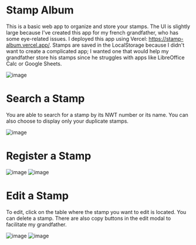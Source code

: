 # Stamp Album

This is a basic web app to organize and store your stamps. The UI is slightly large because I've created this app for my french grandfather, who has some eye-related issues. I deployed this app using Vercel: https://stamp-album.vercel.app/. Stamps are saved in the LocalStorage because I didn't want to create a complicated app; I wanted one that would help my grandfather store his stamps since he struggles with apps like LibreOffice Calc or Google Sheets. 

![image](https://github.com/R0-main/stamp-album/assets/127017159/c3cabd26-7130-489e-9bdc-90b77d52e03a)

# Search a Stamp

You are able to search for a stamp by its NWT number or its name.
You can also choose to display only your duplicate stamps.

![image](https://github.com/R0-main/stamp-album/assets/127017159/a8764ec8-ae18-45f2-b46f-cb4517185b3b)


# Register a Stamp

![image](https://github.com/R0-main/stamp-album/assets/127017159/f77589a1-4681-4081-a5cf-551443c676cb)
![image](https://github.com/R0-main/stamp-album/assets/127017159/05471e86-6b90-4787-ac75-42de01cde4fa)


# Edit a Stamp

To edit, click on the table where the stamp you want to edit is located.
You can delete a stamp. There are also copy buttons in the edit modal to facilitate my grandfather.

![image](https://github.com/R0-main/stamp-album/assets/127017159/e897f2f1-f36f-4768-985f-94f5d08870d7)
![image](https://github.com/R0-main/stamp-album/assets/127017159/fe7f66a4-4449-4531-9cfb-19d3eeeaa752)


